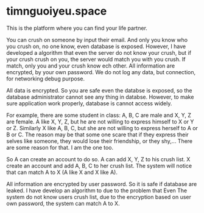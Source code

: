 # timnguoiyeu.space
 
This is the platform where you can find your life partner.

You can crush on someone by input their email. And only you know who you crush on, no one know, even database is exposed. However, I have developed a algorithm that even the server do not know your crush, but if your crush crush on you, the server would match you with you crush. If match, only you and your crush know ech other. All information are encrypted, by your own password. We do not log any data, but connection, for networking debug purpose.

All data is encrypted. So you are safe even the databse is exposed, so the database administrator cannot see any thing in databse. However, to make sure application work properly, database is cannot access widely.

For example, there are some student in class: A, B, C are male and X, Y, Z are female. A like X, Y, Z, but he are not willing to express himself to X or Y or Z. Similarly X like A, B, C, but she are not willing to express herself to A or B or C. The reason may be that some one scare that if they express their selves like someone, they would lose their friendship, or they shy,... There are some reason for that. I am the one too.

So A can create an account to do so. A can add X, Y, Z to his crush list. X create an account and add A, B, C to her crush list. The system will notice that can match A to X (A like X and X like A).

All information are encrypted by user password. So it is safe if database are leaked.
I have develop an algorithm to due to the problem that Even The system do not know users crush list, due to the encryption based on user own password, the system can match A to X.
